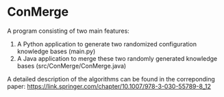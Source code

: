 # ConMerge
A program consisting of two main features:
1. A Python application to generate two randomized  configuration knowledge bases (main.py)
2. A Java application to merge these two randomly generated knowledge bases (src/ConMerge/ConMerge.java)

A detailed description of the algorithms can be found in the correponding paper:
https://link.springer.com/chapter/10.1007/978-3-030-55789-8_12
